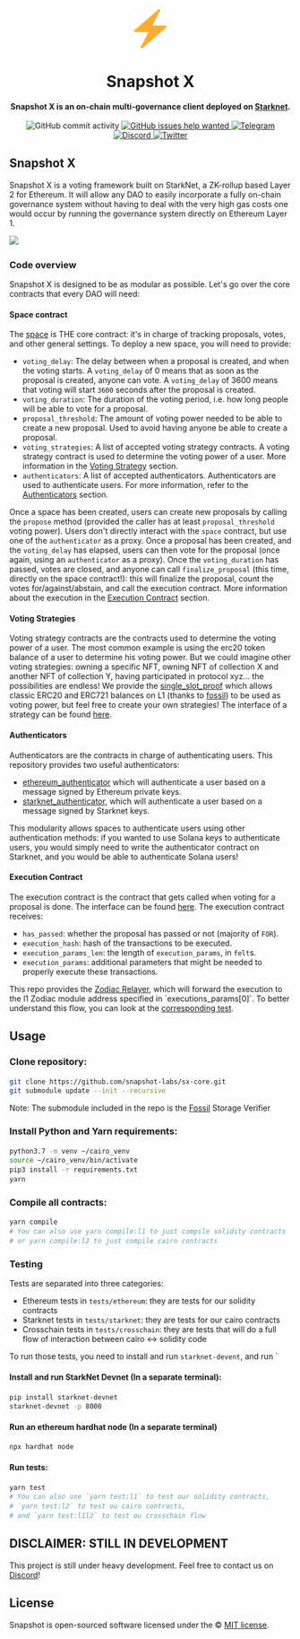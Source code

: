 <div align="center">
    <img src="https://raw.githubusercontent.com/snapshot-labs/snapshot/develop/public/icon.svg" height="70" alt="Snapshot Logo">
    <h1>Snapshot X</h1>
    <strong>Snapshot X is an on-chain multi-governance client deployed on <a href="https://starkware.co/starknet/">Starknet</a>.</strong>
</div>
<br>
<div align="center">
    <img src="https://img.shields.io/github/commit-activity/w/snapshot-labs/snapshot-x" alt="GitHub commit activity">
    <a href="https://github.com/snapshot-labs/snapshot-x/issues?q=is%3Aissue+is%3Aopen+label%3A%22help+wanted%22">
        <img src="https://img.shields.io/github/issues/snapshot-labs/snapshot-x/help wanted" alt="GitHub issues help wanted">
    </a>
    <a href="https://telegram.snapshot.org">
        <img src="https://img.shields.io/badge/Telegram-white?logo=telegram" alt="Telegram">
    </a>
    <a href="https://discord.snapshot.org">
        <img src="https://img.shields.io/discord/707079246388133940.svg?label=&logo=discord&logoColor=ffffff&color=7389D8&labelColor=6A7EC2" alt="Discord">
    </a>
    <a href="https://twitter.com/SnapshotLabs">
        <img src="https://img.shields.io/twitter/follow/SnapshotLabs?label=SnapshotLabs&style=flat&logo=twitter&color=1DA1F2" alt="Twitter">
    </a>
</div>

## Snapshot X

Snapshot X is a voting framework built on StarkNet, a ZK-rollup based Layer 2 for Ethereum. It will allow any DAO to easily incorporate a fully on-chain governance system without having to deal with the very high gas costs one would occur by running the governance system directly on Ethereum Layer 1. 

![](./docs/architecture.png)


### Code overview

Snapshot X is designed to be as modular as possible. Let's go over the core contracts that every DAO will need:

#### Space contract

The [space](contracts/starknet/space/space.cairo) is THE core contract: it's in charge of tracking proposals, votes, and other general settings.
To deploy a new space, you will need to provide:
- `voting_delay`: The delay between when a proposal is created, and when the voting starts. A `voting_delay` of 0 means that as soon as the proposal is created, anyone can vote. A `voting_delay` of 3600 means that voting will start `3600` seconds after the proposal is created.
- `voting_duration`: The duration of the voting period, i.e. how long people will be able to vote for a proposal.
- `proposal_threshold`: The amount of voting power needed to be able to create a new proposal. Used to avoid having anyone be able to create a proposal.
- `voting_strategies`: A list of accepted voting strategy contracts. A voting strategy contract is used to determine the voting power of a user. More information in the [Voting Strategy](#Voting-Strategies) section.
- `authenticators`: A list of accepted authenticators. Authenticators are used to authenticate users. For more information, refer to the [Authenticators](#Authenticators) section.

Once a space has been created, users can create new proposals by calling the `propose` method (provided the caller has at least `proposal_threshold` voting power). Users don't directly interact with the `space` contract, but use one of the `authenticator` as a proxy. Once a proposal has been created, and the `voting_delay` has elapsed, users can then vote for the proposal (once again, using an `authenticator` as a proxy). Once the `voting_duration` has passed, votes are closed, and anyone can call `finalize_proposal` (this time, directly on the space contract!): this will finalize the proposal, count the votes for/against/abstain, and call the execution contract. More information about the execution in the [Execution Contract](#Execution-Contract) section.

#### Voting Strategies

Voting strategy contracts are the contracts used to determine the voting power of a user. The most common example is using the erc20 token balance of a user to determine his voting power. But we could imagine other voting strategies: owning a specific NFT, owning NFT of collection X and another NFT of collection Y, having participated in protocol xyz... the possibilities are endless! We provide the [single_slot_proof](contracts/starknet/strategies/single_slot_proof.cairo) which allows classic ERC20 and ERC721 balances on L1 (thanks to [fossil](https://github.com/OilerNetwork/fossil)) to be used as voting power, but feel free to create your own strategies! The interface of a strategy can be found [here](contracts/starknet/strategies/interface.cairo).

#### Authenticators

Authenticators are the contracts in charge of authenticating users. This repository provides two useful authenticators:
- [ethereum_authenticator](contracts/starknet/authenticator/ethereum.cairo) which will authenticate a user based on a message signed by Ethereum private keys.
- [starknet_authenticator](contracts/starknet/authenticator/starknet.cairo), which will authenticate a user based on a message signed by Starknet keys.

This modularity allows spaces to authenticate users using other authentication methods: if you wanted to use Solana keys to authenticate users, you would simply need to write the authenticator contract on Starknet, and you would be able to authenticate Solana users!

#### Execution Contract

The execution contract is the contract that gets called when voting for a proposal is done. The interface can be found [here](contracts/starknet/execution/interface.cairo). The execution contract receives:
- `has_passed`: whether the proposal has passed or not (majority of `FOR`).
- `execution_hash`: hash of the transactions to be executed.
- `execution_params_len`: the length of `execution_params`, in `felt`s.
- `execution_params`: additional parameters that might be needed to properly execute these transactions.

This repo provides the [Zodiac Relayer](contracts/starknet/execution/zodiac_relayer.cairo`), which will forward the execution to the l1 Zodiac module address specified in `executions_params[0]`. To better understand this flow, you can look at the [corresponding test](test/crosschain/zodiac.ts).

## Usage

### Clone repository:

```bash 
git clone https://github.com/snapshot-labs/sx-core.git
git submodule update --init --recursive
```
Note: The submodule included in the repo is the [Fossil](https://github.com/OilerNetwork/fossil) Storage Verifier

### Install Python and Yarn requirements: 

```bash
python3.7 -m venv ~/cairo_venv
source ~/cairo_venv/bin/activate
pip3 install -r requirements.txt
yarn
```

### Compile all contracts:

```bash
yarn compile
# You can also use yarn compile:l1 to just compile solidity contracts
# or yarn compile:l2 to just compile cairo contracts
```

### Testing

Tests are separated into three categories:

- Ethereum tests in `tests/ethereum`: they are tests for our solidity contracts
- Starknet tests in `tests/starknet`: they are tests for our cairo contracts
- Crosschain tests in `tests/crosschain`: they are tests that will do a full flow of interaction between cairo <-> solidity code

To run those tests, you need to install and run `starknet-devent`, and run `

#### Install and run StarkNet Devnet (In a separate terminal):
```bash
pip install starknet-devnet
starknet-devnet -p 8000
```

#### Run an ethereum hardhat node (In a separate terminal)

```bash
npx hardhat node
```

#### Run tests:
```bash
yarn test
# You can also use `yarn test:l1` to test our solidity contracts,
# `yarn test:l2` to test ou cairo contracts,
# and `yarn test:l1l2` to test ou crosschain flow
```

## DISCLAIMER: STILL IN DEVELOPMENT

This project is still under heavy development. Feel free to contact us on [Discord](https://discord.snapshot.org)!

## License

Snapshot is open-sourced software licensed under the © [MIT license](LICENSE).
